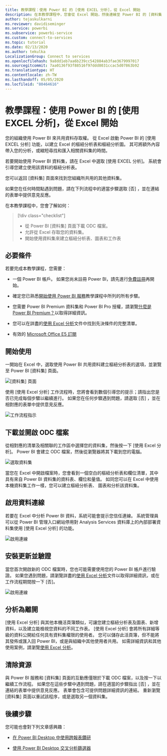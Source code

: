```yaml
---
title: 教學課程：使用 Power BI 的 [使用 EXCEL 分析]，從 Excel 開始
description: 在本教學課程中，您會從 Excel 開始，然後連線至 Power BI 的 [資料集] 頁面，以將資料集匯入至 Excel。
author: tejaskulkarni
ms.reviewer: davidiseminger
ms.service: powerbi
ms.subservice: powerbi-service
ms.custom: connect-to-services
ms.topic: tutorial
ms.date: 02/13/2020
ms.author: tekulka
LocalizationGroup: Connect to services
ms.openlocfilehash: 9a8dd1eb7aa6b239cc542884ab3fae3679997017
ms.sourcegitcommit: 7aa0136f93f88516f97ddd8031ccac5d07863b92
ms.translationtype: HT
ms.contentlocale: zh-TW
ms.lasthandoff: 05/05/2020
ms.locfileid: "80464616"
---
```

# <a name="tutorial-use-power-bi-analyze-in-excel-starting-in-excel"></a>教學課程：使用 Power BI 的 [使用 EXCEL 分析]，從 Excel 開始

您的組織使用 Power BI 來共用資料存取權。 從 Excel 啟動 Power BI 的 [使用 EXCEL 分析] 功能，以建立 Excel 的樞紐分析表和樞紐分析圖。 其可將額外內容帶入您的分析，或縮短尋找和匯入相關資料集的時間。

若要開始使用 Power BI 資料集，請在 Excel 中選取 [使用 EXCEL 分析]。 系統會引導您建立使用該資料的樞紐分析表。  

您可以返回 [資料集] 頁面來找到您組織所共用的其他資料集。

如果您在任何時間點遇到問題，請在下列流程中的適當步驟選取 [否]  ，並在連結的表單中提供意見反應。  

在本教學課程中，您會了解如何：

> [!div class="checklist"]
> * 從 Power BI [資料集] 頁面下載 ODC 檔案。
> * 允許從 Excel 存取您的資料集。
> * 開始使用資料集來建立樞紐分析表、圖表和工作表

## <a name="prerequisites"></a>必要條件

若要完成本教學課程，您需要：

* 一個 Power BI 帳戶。 如果您尚未註冊 Power BI，請先進行[免費註冊](https://app.powerbi.com/signupredirect?pbi_source=web)再開始。

* 確定您已熟悉[開始使用 Power BI 服務](https://docs.microsoft.com/power-bi/service-get-started)教學課程中所列的所有步驟。

* 您需要 Power BI Premium 資料集和 Power BI Pro 授權，請瀏覽[什麼是 Power BI Premium？](https://docs.microsoft.com/power-bi/service-premium-what-is)以取得詳細資訊。

* 您可以在詳盡的[使用 Excel 分析](https://docs.microsoft.com/power-bi/service-analyze-in-excel#requirements)文件中找到先決條件的完整清單。

* 有效的 [Microsoft Office E5 訂閱](https://www.microsoft.com/microsoft-365/business/office-365-enterprise-e5-business-software?activetab=pivot%3aoverviewtab)

## <a name="get-started"></a>開始使用

一開始在 Excel 中，選取使用 Power BI 共用資料建立樞紐分析表的選項，並瀏覽至 Power BI [資料集] 頁面。

![[資料集] 頁面](media/service-tutorial-analyze-in-excel/tutorial-analyze-in-excel-01.png)

使用 [使用 Excel 分析] 工作流程時，您將會看到數個引導您的提示；請指出您是否已完成每個步驟以繼續進行。 如果您在任何步驟遇到問題，請選取 [否]  ，並在相對應的表單中提供意見反應。

![工作流程指示](media/service-tutorial-analyze-in-excel/tutorial-analyze-in-excel-02.png)

## <a name="download-and-open-the-odc-file"></a>下載並開啟 ODC 檔案

從相對應的清單及相關聯的工作區中選擇您的資料集，然後按一下 [使用 Excel 分析]。 Power BI 會建立 ODC 檔案，然後從瀏覽器將其下載到您的電腦。

![選取資料集](media/service-tutorial-analyze-in-excel/tutorial-analyze-in-excel-03.png)

當您在 Excel 中開啟檔案時，您會看到一個空白的樞紐分析表和欄位清單，其中具有來自 Power BI 資料集的資料表、欄位和量值。 如同您可以在 Excel 中使用本機資料集工作一樣，您可以建立樞紐分析表、 圖表和分析該資料集。

## <a name="enable-data-connections"></a>啟用資料連線

若要在 Excel 中分析 Power BI 資料，系統可能會提示您信任連線。 系統管理員可以從 Power BI 管理入口網站停用對 Analysis Services 資料庫上的內部部署資料集使用 [使用 Excel 分析] 的功能。

![啟用連線](media/service-tutorial-analyze-in-excel/tutorial-analyze-in-excel-04.png)

## <a name="install-updates-and-authenticate"></a>安裝更新並驗證

當您首次開啟新的 ODC 檔案時，您也可能需要使用您的 Power BI 帳戶進行驗證。  如果您遇到問題，請瀏覽詳盡的[使用 Excel 分析](https://docs.microsoft.com/power-bi/service-analyze-in-excel#sign-in-to-power-bi )文件以取得詳細資訊，或在工作流程期間按一下 [否]。

![啟用連線](media/service-tutorial-analyze-in-excel/tutorial-analyze-in-excel-05.png)

## <a name="analyze-away"></a>分析為離開

[使用 Excel 分析] 與其他本機活頁簿類似，可讓您建立樞紐分析表及圖表、新增資料，以及建立能檢視您資料的不同工作表。 [使用 Excel 分析] 會將所有詳細等級的資料公開給任何具有資料集權限的使用者。 您可以儲存此活頁簿，但不能將其發佈或匯入回 Power BI，或是與組織中其他使用者共用。 如需詳細資訊和其他使用案例，請瀏覽[使用 Excel 分析](https://docs.microsoft.com/power-bi/service-analyze-in-excel#analyze-away)。

## <a name="clean-up-resources"></a>清除資源

與 Power BI 服務和 [資料集] 頁面的互動應僅限於下載 ODC 檔案，以及按一下以繼續工作流程。 如果您在這些步驟中遇到問題，請在適當的步驟指出 [否]  ，並在連結的表單中提供意見反應。 表單會包含可提供問題詳細資訊的連結。 重新瀏覽 [資料集] 頁面以重試該程序，或是選取另一個資料集。

## <a name="next-steps"></a>後續步驟

您可能也會對下列文章感興趣：

* [在 Power BI Desktop 中使用跨報表鑽研](https://docs.microsoft.com/power-bi/desktop-cross-report-drill-through)

* [使用 Power BI Desktop 交叉分析篩選器](https://docs.microsoft.com/power-bi/visuals/power-bi-visualization-slicers)

